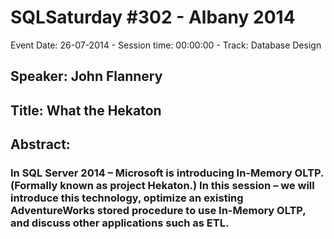 # SQLSaturday #302 - Albany 2014
Event Date: 26-07-2014 - Session time: 00:00:00 - Track: Database Design
## Speaker: John Flannery
## Title: What the Hekaton
## Abstract:
### In SQL Server 2014 – Microsoft is introducing In-Memory OLTP.  (Formally known as project Hekaton.)  In this session – we will introduce this technology, optimize an existing AdventureWorks stored procedure to use In-Memory OLTP, and discuss other applications such as ETL.
